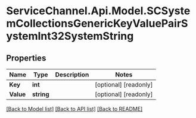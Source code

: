 # ServiceChannel.Api.Model.SCSystemCollectionsGenericKeyValuePairSystemInt32SystemString

## Properties

Name | Type | Description | Notes
------------ | ------------- | ------------- | -------------
**Key** | **int** |  | [optional] [readonly] 
**Value** | **string** |  | [optional] [readonly] 

[[Back to Model list]](../README.md#documentation-for-models) [[Back to API list]](../README.md#documentation-for-api-endpoints) [[Back to README]](../README.md)

